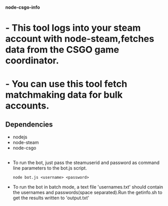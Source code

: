 #### node-csgo-info

# - This tool logs into your steam account with node-steam,fetches data from the CSGO game coordinator.
# - You can use this tool fetch matchmaking data for bulk accounts.

## Dependencies
- nodejs
- node-steam
- node-csgo

##
- To run the bot, just pass the steamuserid and password as command line parameters to the bot.js script.

  ```node bot.js <username> <password>```
- To run the bot in batch mode, a text file 'usernames.txt' should contain the usernames and passwords(space separated).Run the getinfo.sh to get the results written to 'output.txt'



